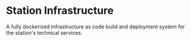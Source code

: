 # Station Infrastructure

A fully dockerised infrastructure as code build and deployment system for the station's technical services.
